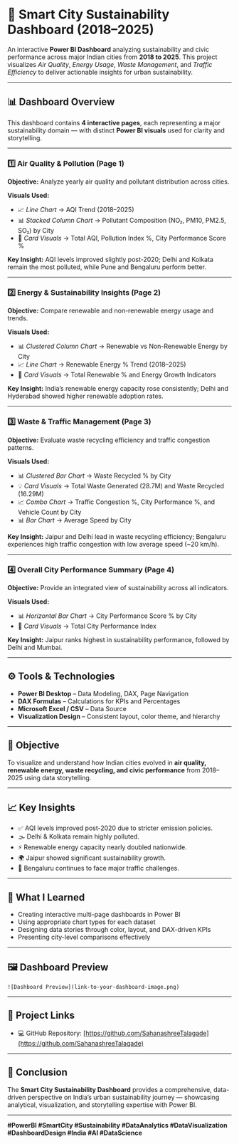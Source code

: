 # 🌆 Smart City Sustainability Dashboard (2018–2025)

An interactive **Power BI Dashboard** analyzing sustainability and civic performance across major Indian cities from **2018 to 2025**.
This project visualizes *Air Quality*, *Energy Usage*, *Waste Management*, and *Traffic Efficiency* to deliver actionable insights for urban sustainability.

---

## 📊 **Dashboard Overview**

This dashboard contains **4 interactive pages**, each representing a major sustainability domain — with distinct **Power BI visuals** used for clarity and storytelling.

---

### 1️⃣ Air Quality & Pollution (Page 1)

**Objective:** Analyze yearly air quality and pollutant distribution across cities.

**Visuals Used:**

* 📈 *Line Chart* → AQI Trend (2018–2025)
* 📊 *Stacked Column Chart* → Pollutant Composition (NO₂, PM10, PM2.5, SO₂) by City
* 🔹 *Card Visuals* → Total AQI, Pollution Index %, City Performance Score %

**Key Insight:** AQI levels improved slightly post-2020; Delhi and Kolkata remain the most polluted, while Pune and Bengaluru perform better.

---

### 2️⃣ Energy & Sustainability Insights (Page 2)

**Objective:** Compare renewable and non-renewable energy usage and trends.

**Visuals Used:**

* 📊 *Clustered Column Chart* → Renewable vs Non-Renewable Energy by City
* 📈 *Line Chart* → Renewable Energy % Trend (2018–2025)
* 🔹 *Card Visuals* → Total Renewable % and Energy Growth Indicators

**Key Insight:** India’s renewable energy capacity rose consistently; Delhi and Hyderabad showed higher renewable adoption rates.

---

### 3️⃣ Waste & Traffic Management (Page 3)

**Objective:** Evaluate waste recycling efficiency and traffic congestion patterns.

**Visuals Used:**

* 📊 *Clustered Bar Chart* → Waste Recycled % by City
* 💡 *Card Visuals* → Total Waste Generated (28.7M) and Waste Recycled (16.29M)
* 📈 *Combo Chart* → Traffic Congestion %, City Performance %, and Vehicle Count by City
* 📊 *Bar Chart* → Average Speed by City

**Key Insight:** Jaipur and Delhi lead in waste recycling efficiency; Bengaluru experiences high traffic congestion with low average speed (~20 km/h).

---

### 4️⃣ Overall City Performance Summary (Page 4)

**Objective:** Provide an integrated view of sustainability across all indicators.

**Visuals Used:**

* 📊 *Horizontal Bar Chart* → City Performance Score % by City
* 🔹 *Card Visuals* → Total City Performance Index

**Key Insight:** Jaipur ranks highest in sustainability performance, followed by Delhi and Mumbai.

---

## ⚙️ **Tools & Technologies**

* **Power BI Desktop** – Data Modeling, DAX, Page Navigation
* **DAX Formulas** – Calculations for KPIs and Percentages
* **Microsoft Excel / CSV** – Data Source
* **Visualization Design** – Consistent layout, color theme, and hierarchy

---

## 🎯 **Objective**

To visualize and understand how Indian cities evolved in **air quality, renewable energy, waste recycling, and civic performance** from 2018–2025 using data storytelling.

---

## 📈 **Key Insights**

* ✅ AQI levels improved post-2020 due to stricter emission policies.
* 🌫️ Delhi & Kolkata remain highly polluted.
* ⚡ Renewable energy capacity nearly doubled nationwide.
* 🌍 Jaipur showed significant sustainability growth.
* 🚗 Bengaluru continues to face major traffic challenges.

---

## 🧠 **What I Learned**

* Creating interactive multi-page dashboards in Power BI
* Using appropriate chart types for each dataset
* Designing data stories through color, layout, and DAX-driven KPIs
* Presenting city-level comparisons effectively

---

## 🖼️ **Dashboard Preview**

`![Dashboard Preview](link-to-your-dashboard-image.png)`

---

## 🔗 **Project Links**

* 💻 GitHub Repository: [https://github.com/SahanashreeTalagade](https://github.com/SahanashreeTalagade)

---

## 🏁 **Conclusion**

The **Smart City Sustainability Dashboard** provides a comprehensive, data-driven perspective on India’s urban sustainability journey — showcasing analytical, visualization, and storytelling expertise with Power BI.

---

**#PowerBI #SmartCity #Sustainability #DataAnalytics #DataVisualization #DashboardDesign #India #AI #DataScience**
